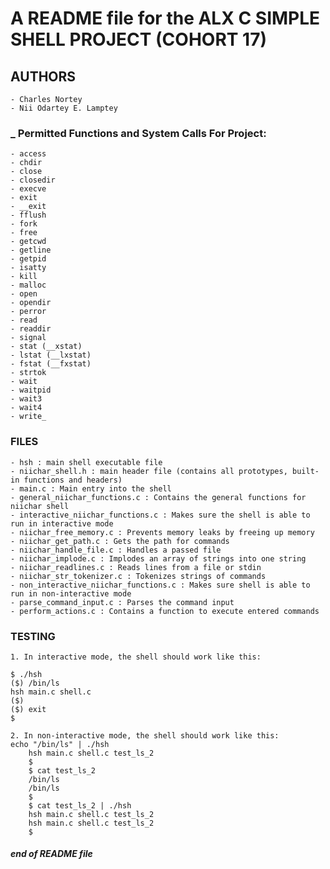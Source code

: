 # A README file for the ALX C SIMPLE SHELL PROJECT (COHORT 17)

## **AUTHORS**
	- Charles Nortey
	- Nii Odartey E. Lamptey

### _ Permitted Functions and System Calls For Project: 
	- access
	- chdir
	- close
	- closedir
	- execve
	- exit
	- __exit
	- fflush
	- fork
	- free
	- getcwd
	- getline
	- getpid
	- isatty
	- kill
	- malloc
	- open
	- opendir
	- perror
	- read
	- readdir
	- signal
	- stat (__xstat)
	- lstat (__lxstat)
	- fstat (__fxstat)
	- strtok
	- wait
	- waitpid
	- wait3
	- wait4
	- write_

### FILES
	- hsh : main shell executable file
	- niichar_shell.h : main header file (contains all prototypes, built-in functions and headers)
	- main.c : Main entry into the shell
	- general_niichar_functions.c : Contains the general functions for niichar shell
	- interactive_niichar_functions.c : Makes sure the shell is able to run in interactive mode
	- niichar_free_memory.c : Prevents memory leaks by freeing up memory
	- niichar_get_path.c : Gets the path for commands
	- niichar_handle_file.c : Handles a passed file
	- niichar_implode.c : Implodes an array of strings into one string
	- niichar_readlines.c : Reads lines from a file or stdin
	- niichar_str_tokenizer.c : Tokenizes strings of commands
	- non_interactive_niichar_functions.c : Makes sure shell is able to run in non-interactive mode
	- parse_command_input.c : Parses the command input
	- perform_actions.c : Contains a function to execute entered commands

### TESTING

	1. In interactive mode, the shell should work like this:

	$ ./hsh
	($) /bin/ls
	hsh main.c shell.c
	($)
	($) exit
	$

	2. In non-interactive mode, the shell should work like this:
	echo "/bin/ls" | ./hsh
    	hsh main.c shell.c test_ls_2
    	$
    	$ cat test_ls_2
    	/bin/ls
    	/bin/ls
    	$
    	$ cat test_ls_2 | ./hsh
    	hsh main.c shell.c test_ls_2
    	hsh main.c shell.c test_ls_2
    	$

#### _end of README file_
